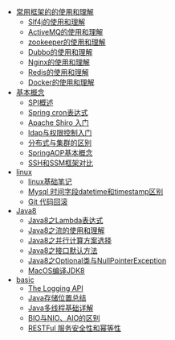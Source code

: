 - [常用框架的的使用和理解]()
  - [Slf4j的使用和理解](fnzky7.md)
  - [ActiveMQ的使用和理解](sh1t61.md)
  - [zookeeper的使用和理解](trguvm.md)
  - [Dubbo的使用和理解](zgz202.md)
  - [Nginx的使用和理解](neq0o5.md)
  - [Redis的使用和理解](vlw7f5.md)
  - [Docker的使用和理解](vfe83l.md)
- [基本概念]()
  - [SPI概述](civ210.md)
  - [Spring cron表达式](cp76bu.md)
  - [Apache Shiro 入门](sp4tn3.md)
  - [ldap与权限控制入门](cicmow.md)
  - [分布式与集群的区别](zteqyw.md)
  - [SpringAOP基本概念](kgrc32.md)
  - [SSH和SSM框架对比](ywrkfn.md)
- [linux]()
  - [linux基础笔记](chvte7.md)
  - [Mysql 时间字段datetime和timestamp区别](nqgeog.md)
  - [Git 代码回滚](zgvpvp.md)
- [Java8]()
  - [Java8之Lambda表达式](lg6kyi.md)
  - [Java8之流的使用和理解](sstgby.md)
  - [Java8之并行计算方案选择](ussgc8.md)
  - [Java8之接口默认方法](ffwgpy.md)
  - [Java8之Optional类与NullPointerException](ptmfub.md)
  - [MacOS编译JDK8](lhyelb.md)
- [basic]()
  - [The Logging API](xikxxx.md)
  - [Java存储位置总结](ipxcg6.md)
  - [Java多线程基础详解](yqgcw4.md)
  - [BIO与NIO、AIO的区别](tsimzi.md)
  - [RESTFul 服务安全性和幂等性](buolzh.md)
